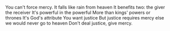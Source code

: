 You can't force mercy.
It falls like rain from heaven
It benefits two:
the giver
the receiver
It's powerful in the powerful
More than kings' powers or thrones
It's God's attribute
You want justice
But justice requires mercy
else we would never go to heaven
Don't deal justice, give mercy.